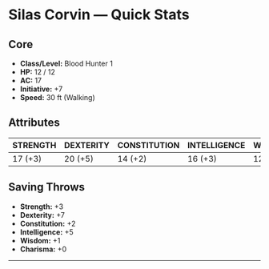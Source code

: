 # Silas Corvin — Quick Stats

## Core
- **Class/Level:** Blood Hunter 1
- **HP:** 12 / 12
- **AC:** 17
- **Initiative:** +7
- **Speed:** 30 ft (Walking)

## Attributes
| STRENGTH | DEXTERITY | CONSTITUTION | INTELLIGENCE | WISDOM  | CHARISMA |
| -------- | --------- | ------------ | ------------ | ------- | -------- |
| 17 (+3)  | 20 (+5)   | 14 (+2)      | 16 (+3)      | 12 (+1) | 11 (+0)  |

## Saving Throws
- **Strength:** +3
- **Dexterity:** +7
- **Constitution:** +2
- **Intelligence:** +5
- **Wisdom:** +1
- **Charisma:** +0

---


